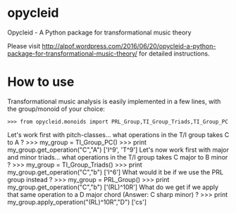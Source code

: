 # opycleid
Opycleid - A Python package for transformational music theory

Please visit http://alpof.wordpress.com/2016/06/20/opycleid-a-python-package-for-transformational-music-theory/
for detailed instructions.

How to use
==========

Transformational music analysis is easily implemented in a few lines, with the group/monoid of your choice:

    >>> from opycleid.monoids import PRL_Group,TI_Group_Triads,TI_Group_PC
Let's work first with pitch-classes... what operations in the T/I group takes C to A ?
    >>> my_group = TI_Group_PC()
    >>> print my_group.get_operation("C","A")
    ['I^9', 'T^9']
Let's now work first with major and minor triads... what operations in the T/I group takes C major to B minor ?
    >>> my_group = TI_Group_Triads()
    >>> print my_group.get_operation("C","b")
    ['I^6']
What would it be if we use the PRL group instead ?
    >>> my_group = PRL_Group()
    >>> print my_group.get_operation("C","b")
    ['(RL)^10R']
What do we get if we apply that same operation to a D major chord (Answer: C sharp minor) ?
    >>> print my_group.apply_operation("(RL)^10R","D")
    ['cs']
